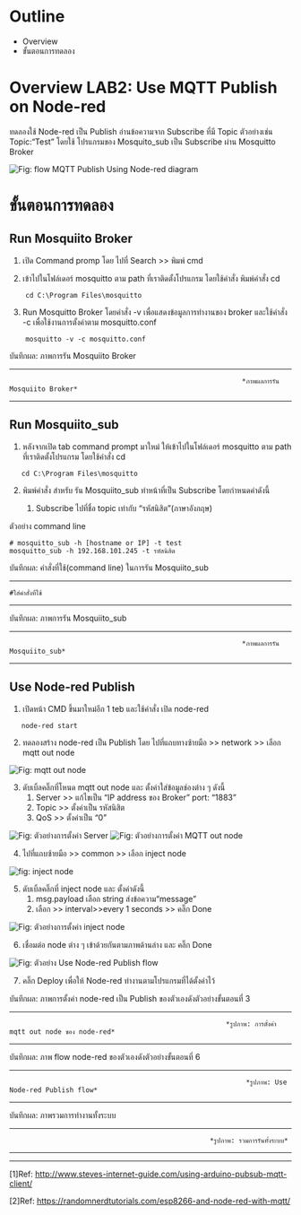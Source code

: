 # Outline
- Overview
- ขั้นตอนการทดลอง

# **Overview LAB2: Use MQTT Publish on Node-red**

   ทดลองใช้ Node-red เป็น Publish อ่านข้อความจาก Subscribe ที่มี Topic ตัวอย่างเช่น  Topic:“Test” 
โดยใช้ โปรแกรมของ Mosquito_sub เป็น Subscribe ผ่าน Mosquitto Broker



![Fig: flow MQTT Publish Using Node-red diagram](https://paper-attachments.dropboxusercontent.com/s_DA7F9304F7FD16C94028EC84CCC3FE7AF8CB3BE2BB9AC49BF08A86122CCAFA23_1675590724219_file.png)



# **ขั้นตอนการทดลอง**

## **Run Mosquiito Broker**

1. เปิด Command promp โดย ไปที่ Search >> พิมพ์ cmd

2. เข้าไปในโฟล์เดอร์ mosquitto ตาม path ที่เราติดตั้งโปรแกรม โดยใช้คำสั่ง พิมพ์คำสั่ง cd 

```
    cd C:\Program Files\mosquitto
```

3. Run Mosquitto Broker โดยคำสั่ง -v เพื่อแสดงข้อมูลการทำงานของ broker และใช้คำสั่ง -c เพื่อใช้งานการตั้งค่าตาม mosquitto.conf 

```    
    mosquitto -v -c mosquitto.conf
```

บันทึกผล: ภาพการรัน Mosquiito Broker


----------



                                                              *ภาพผลการรัน Mosquiito Broker*




----------


## **Run  Mosquiito_sub**

1. หลังจากเปิด tab command prompt มาใหม่ ให้เข้าไปในโฟล์เดอร์ mosquitto ตาม path ที่เราติดตั้งโปรแกรม โดยใช้คำสั่ง cd 
  
```
   cd C:\Program Files\mosquitto
```

2. พิมพ์คำสั่ง สำหรับ รัน Mosquiito_sub ทำหน้าที่เป็น Subscribe โดยกำหนดค่าดังนี้ 
   
   1. Subscribe ไปที่ชื่อ topic เท่ากับ “รหัสนิสิต”(ภาษาอังกฤษ)

ตัวอย่าง command line

    # mosquitto_sub -h [hostname or IP] -t test
    mosquitto_sub -h 192.168.101.245 -t รหัสนิสิต

บันทึกผล: คำสั่งที่ใช้(command line) ในการรัน Mosquiito_sub

----------

    #ใส่คำสั่งที่ใช้

----------

บันทึกผล: ภาพการรัน Mosquiito_sub

----------


                                                              *ภาพผลการรัน Mosquiito_sub*

----------


## **Use Node-red Publish**
1. เปิดหน้า CMD ขึ้นมาใหม่อีก 1 teb และใช้คำสั่ง เปิด node-red 
   
```
   node-red start 
```

2. ทดลองสร้าง node-red เป็น Publish โดย ไปที่แถบทางซ้ายมือ >> network >> เลือก mqtt out node



![Fig: mqtt out node](https://paper-attachments.dropboxusercontent.com/s_DA7F9304F7FD16C94028EC84CCC3FE7AF8CB3BE2BB9AC49BF08A86122CCAFA23_1675414749610_file.png)



3. ดับเบิ้ลคลิ๊กที่โหนด mqtt out node และ ตั้งค่าใส่ข้อมูลช่องต่าง ๆ ดังนี้
    1. Server >> แก้ไขเป็น “IP address ของ Broker” port: “1883”
    2. Topic >> ตั้งค่าเป็น รหัสนิสิต
    3. QoS >> ตั้งค่าเป็น “0” 


![Fig: ตัวอย่างการตั้งค่า Server](https://paper-attachments.dropboxusercontent.com/s_DA7F9304F7FD16C94028EC84CCC3FE7AF8CB3BE2BB9AC49BF08A86122CCAFA23_1675414885865_image.png)
![Fig: ตัวอย่างการตั้งค่า MQTT out node](https://paper-attachments.dropboxusercontent.com/s_DA7F9304F7FD16C94028EC84CCC3FE7AF8CB3BE2BB9AC49BF08A86122CCAFA23_1675414930644_image.png)




4. ไปที่แถบซ้ายมือ >> common >> เลือก inject node


![fig:  inject node](https://paper-attachments.dropboxusercontent.com/s_DA7F9304F7FD16C94028EC84CCC3FE7AF8CB3BE2BB9AC49BF08A86122CCAFA23_1675415228287_Untitled.png)



5. ดับเบิ้ลคลิ๊กที่ inject node และ ตั้งค่าดังนี้
    1.  msg.payload เลือก string ส่งข้อความ“message” 
    2.  เลือก >> interval>>every 1 seconds >> คลิ๊ก Done



![Fig: ตัวอย่างการตั้งค่า inject node](https://paper-attachments.dropboxusercontent.com/s_DA7F9304F7FD16C94028EC84CCC3FE7AF8CB3BE2BB9AC49BF08A86122CCAFA23_1675415849061_Untitled.png)


6. เชื่อมต่อ node ต่าง ๆ เข้าด้วยกันตามภาพด้านล่าง และ คลิ๊ก Done


![Fig: ตัวอย่าง Use Node-red Publish flow](https://paper-attachments.dropboxusercontent.com/s_DA7F9304F7FD16C94028EC84CCC3FE7AF8CB3BE2BB9AC49BF08A86122CCAFA23_1675416155334_image.png)




7. คลิ๊ก Deploy เพื่อให้ Node-red ทำงานตามโปรแกรมที่ได้ตั้งค่าไว้


บันทึกผล: ภาพการตั้งค่า node-red เป็น Publish ของตัวเองดังตัวอย่างขั้นตอนที่ 3


----------


                                                          *รูปภาพ: การตั้งค่า mqtt out node ของ node-red* 


----------


บันทึกผล: ภาพ flow node-red  ของตัวเองดังตัวอย่างขั้นตอนที่ 6


----------


                                                               *รูปภาพ: Use Node-red Publish flow*



----------


บันทึกผล: ภาพรวมการทำงานทั้งระบบ

----------


                                                      *รูปภาพ: รวมการรันทั้งระบบ*




----------
----------

[1]Ref: http://www.steves-internet-guide.com/using-arduino-pubsub-mqtt-client/

[2]Ref: https://randomnerdtutorials.com/esp8266-and-node-red-with-mqtt/


